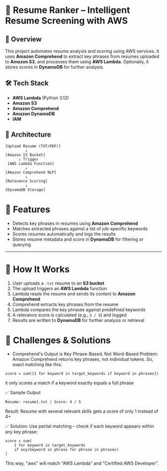 # 🧠 Resume Ranker – Intelligent Resume Screening with AWS

## 📌 Overview

This project automates resume analysis and scoring using AWS services. It uses **Amazon Comprehend** to extract key phrases from resumes uploaded to **Amazon S3**, and processes them using **AWS Lambda**. Optionally, it stores scores in **DynamoDB** for further analysis.


## 🛠️ Tech Stack

- **AWS Lambda** (Python 3.12)
- **Amazon S3**
- **Amazon Comprehend**
- **Amazon DynamoDB** 
- **IAM**

## 🧰 Architecture

```text
[Upload Resume (TXT/PDF)] 
         ↓
[Amazon S3 Bucket]
      ↓ Trigger
 [AWS Lambda Function]
         ↓
[Amazon Comprehend NLP]
         ↓
[Relevance Scoring]
         ↓
[DynamoDB Storage]
```
# 🎯 Features

- Detects key phrases in resumes using **Amazon Comprehend**
- Matches extracted phrases against a list of job-specific keywords
- Scores resumes automatically and logs the results
- Stores resume metadata and score in **DynamoDB** for filtering or querying

---

# 🚀 How It Works

1. User uploads a `.txt` resume to an **S3 bucket**
2. The upload triggers an **AWS Lambda** function
3. Lambda reads the resume and sends its content to **Amazon Comprehend**
4. Comprehend extracts key phrases from the resume
5. Lambda compares the key phrases against predefined keywords
6. A relevance score is calculated (e.g., `3 / 5`) and logged
7. Results are written to **DynamoDB** for further analysis or retrieval


# 📌 Challenges & Solutions

- Comprehend's Output is Key Phrase-Based, Not Word-Based
Problem:
Amazon Comprehend returns key phrases, not individual tokens. So, exact matching like this:
```
score = sum([1 for keyword in target_keywords if keyword in phrases])
```
it only scores a match if a keyword exactly equals a full phrase

✅ Sample Output
```
Resume: resume1.txt | Score: 4 / 5
```
Result:
Resume with several relevant skills gets a score of only 1 instead of 4+

✅ Solution:
Use partial matching – check if each keyword appears within any key phrase:
```
score = sum(
    1 for keyword in target_keywords
    if any(keyword in phrase for phrase in phrases)
)
```
This way, "aws" will match "AWS Lambda" and "Certified AWS Developer".

